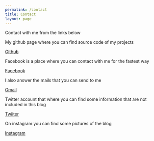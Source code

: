 ```yaml
---
permalink: /contact
title: Contact
layout: page
---
```


Contact with me from the links below

My github page where you can find source code of my projects 

[Github](https://github.com/)

Facebook is a place where you can contact with me for the fastest way


[Facebook](https://facebook.com/)


I also answer the mails that you can send to me 


[Gmail](https://mail.google.com/)


Twitter account that where you can find some information that are not included in this blog


[Twiiter](https://twitter.com/)


On instagram you can find some pictures of the blog


[Instagram](https://instagram.com/)

